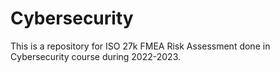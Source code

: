 # Cybersecurity
This is a repository for ISO 27k FMEA Risk Assessment done in Cybersecurity course during 2022-2023.
